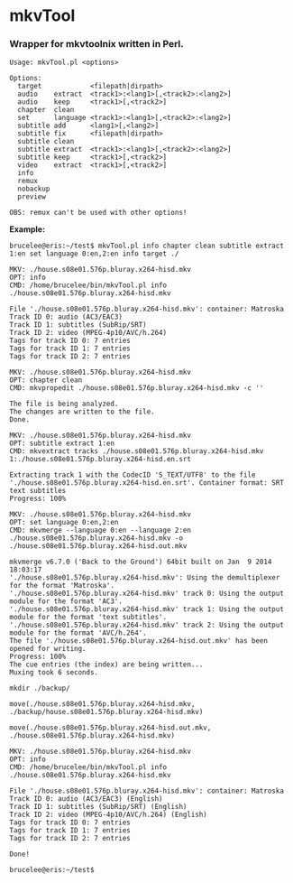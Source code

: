 # mkvTool
### Wrapper for mkvtoolnix written in Perl.

    Usage: mkvTool.pl <options>

    Options:
      target            <filepath|dirpath>
      audio    extract  <track1>:<lang1>[,<track2>:<lang2>]
      audio    keep     <track1>[,<track2>]
      chapter  clean
      set      language <track1>:<lang1>[,<track2>:<lang2>]
      subtitle add      <lang1>[,<lang2>]
      subtitle fix      <filepath|dirpath>
      subtitle clean
      subtitle extract  <track1>:<lang1>[,<track2>:<lang2>]
      subtitle keep     <track1>[,<track2>]
      video    extract  <track1>[,<track2>]
      info
      remux
      nobackup
      preview

    OBS: remux can't be used with other options!
    
**Example:**

    brucelee@eris:~/test$ mkvTool.pl info chapter clean subtitle extract 1:en set language 0:en,2:en info target ./

    MKV: ./house.s08e01.576p.bluray.x264-hisd.mkv
    OPT: info
    CMD: /home/brucelee/bin/mkvTool.pl info ./house.s08e01.576p.bluray.x264-hisd.mkv

    File './house.s08e01.576p.bluray.x264-hisd.mkv': container: Matroska
    Track ID 0: audio (AC3/EAC3)
    Track ID 1: subtitles (SubRip/SRT)
    Track ID 2: video (MPEG-4p10/AVC/h.264)
    Tags for track ID 0: 7 entries
    Tags for track ID 1: 7 entries
    Tags for track ID 2: 7 entries

    MKV: ./house.s08e01.576p.bluray.x264-hisd.mkv
    OPT: chapter clean
    CMD: mkvpropedit ./house.s08e01.576p.bluray.x264-hisd.mkv -c ''

    The file is being analyzed.
    The changes are written to the file.
    Done.

    MKV: ./house.s08e01.576p.bluray.x264-hisd.mkv
    OPT: subtitle extract 1:en
    CMD: mkvextract tracks ./house.s08e01.576p.bluray.x264-hisd.mkv 1:./house.s08e01.576p.bluray.x264-hisd.en.srt

    Extracting track 1 with the CodecID 'S_TEXT/UTF8' to the file './house.s08e01.576p.bluray.x264-hisd.en.srt'. Container format: SRT text subtitles
    Progress: 100%

    MKV: ./house.s08e01.576p.bluray.x264-hisd.mkv
    OPT: set language 0:en,2:en
    CMD: mkvmerge --language 0:en --language 2:en ./house.s08e01.576p.bluray.x264-hisd.mkv -o ./house.s08e01.576p.bluray.x264-hisd.out.mkv

    mkvmerge v6.7.0 ('Back to the Ground') 64bit built on Jan  9 2014 18:03:17
    './house.s08e01.576p.bluray.x264-hisd.mkv': Using the demultiplexer for the format 'Matroska'.
    './house.s08e01.576p.bluray.x264-hisd.mkv' track 0: Using the output module for the format 'AC3'.
    './house.s08e01.576p.bluray.x264-hisd.mkv' track 1: Using the output module for the format 'text subtitles'.
    './house.s08e01.576p.bluray.x264-hisd.mkv' track 2: Using the output module for the format 'AVC/h.264'.
    The file './house.s08e01.576p.bluray.x264-hisd.out.mkv' has been opened for writing.
    Progress: 100%
    The cue entries (the index) are being written...
    Muxing took 6 seconds.

    mkdir ./backup/

    move(./house.s08e01.576p.bluray.x264-hisd.mkv, ./backup/house.s08e01.576p.bluray.x264-hisd.mkv)

    move(./house.s08e01.576p.bluray.x264-hisd.out.mkv, ./house.s08e01.576p.bluray.x264-hisd.mkv)

    MKV: ./house.s08e01.576p.bluray.x264-hisd.mkv
    OPT: info
    CMD: /home/brucelee/bin/mkvTool.pl info ./house.s08e01.576p.bluray.x264-hisd.mkv

    File './house.s08e01.576p.bluray.x264-hisd.mkv': container: Matroska
    Track ID 0: audio (AC3/EAC3) (English)
    Track ID 1: subtitles (SubRip/SRT) (English)
    Track ID 2: video (MPEG-4p10/AVC/h.264) (English)
    Tags for track ID 0: 7 entries
    Tags for track ID 1: 7 entries
    Tags for track ID 2: 7 entries

    Done!

    brucelee@eris:~/test$
